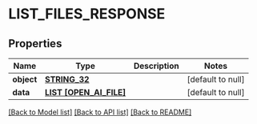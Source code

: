 # LIST_FILES_RESPONSE

## Properties
Name | Type | Description | Notes
------------ | ------------- | ------------- | -------------
**object** | [**STRING_32**](STRING_32.md) |  | [default to null]
**data** | [**LIST [OPEN_AI_FILE]**](OpenAIFile.md) |  | [default to null]

[[Back to Model list]](../README.md#documentation-for-models) [[Back to API list]](../README.md#documentation-for-api-endpoints) [[Back to README]](../README.md)



